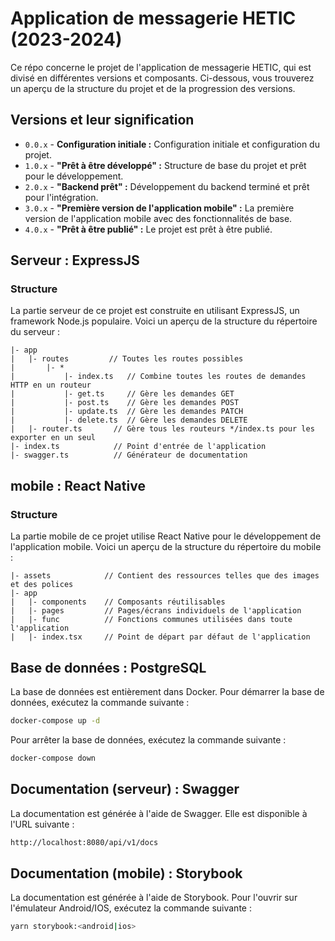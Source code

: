 # Application de messagerie HETIC (2023-2024)

Ce répo concerne le projet de l'application de messagerie HETIC, qui est divisé en différentes versions et composants. Ci-dessous, vous trouverez un aperçu de la structure du projet et de la progression des versions.

## Versions et leur signification

- `0.0.x` - **Configuration initiale :** Configuration initiale et configuration du projet.
- `1.0.x` - **"Prêt à être développé" :** Structure de base du projet et prêt pour le développement.
- `2.0.x` - **"Backend prêt" :** Développement du backend terminé et prêt pour l'intégration.
- `3.0.x` - **"Première version de l'application mobile" :** La première version de l'application mobile avec des fonctionnalités de base.
- `4.0.x` - **"Prêt à être publié" :** Le projet est prêt à être publié.

## Serveur : ExpressJS

### Structure

La partie serveur de ce projet est construite en utilisant ExpressJS, un framework Node.js populaire. Voici un aperçu de la structure du répertoire du serveur :

```
|- app
|   |- routes         // Toutes les routes possibles
|       |- *
|           |- index.ts   // Combine toutes les routes de demandes HTTP en un routeur
|           |- get.ts     // Gère les demandes GET
|           |- post.ts    // Gère les demandes POST
|           |- update.ts  // Gère les demandes PATCH
|           |- delete.ts  // Gère les demandes DELETE
|   |- router.ts       // Gère tous les routeurs */index.ts pour les exporter en un seul
|- index.ts            // Point d'entrée de l'application
|- swagger.ts          // Générateur de documentation
```

## mobile : React Native

### Structure

La partie mobile de ce projet utilise React Native pour le développement de l'application mobile. Voici un aperçu de la structure du répertoire du mobile :

```
|- assets            // Contient des ressources telles que des images et des polices
|- app
|   |- components    // Composants réutilisables
|   |- pages         // Pages/écrans individuels de l'application
|   |- func          // Fonctions communes utilisées dans toute l'application
|   |- index.tsx     // Point de départ par défaut de l'application
```

## Base de données : PostgreSQL

La base de données est entièrement dans Docker. Pour démarrer la base de données, exécutez la commande suivante :

```bash
docker-compose up -d
```

Pour arrêter la base de données, exécutez la commande suivante :

```bash
docker-compose down
```

## Documentation (serveur) : Swagger

La documentation est générée à l'aide de Swagger. Elle est disponible à l'URL suivante :

```bash
http://localhost:8080/api/v1/docs
```

## Documentation (mobile) : Storybook

La documentation est générée à l'aide de Storybook. Pour l'ouvrir sur l'émulateur Android/IOS, exécutez la commande suivante :

```bash
yarn storybook:<android|ios>
```